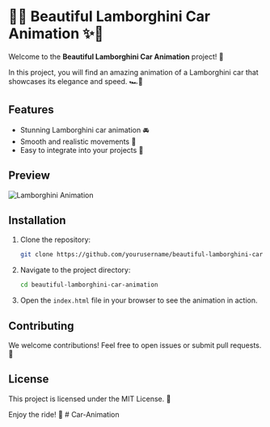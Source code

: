 # 🚗✨ Beautiful Lamborghini Car Animation ✨🚗

Welcome to the **Beautiful Lamborghini Car Animation** project! 🎉

In this project, you will find an amazing animation of a Lamborghini car that showcases its elegance and speed. 🏎️💨

## Features

- Stunning Lamborghini car animation 🚘
- Smooth and realistic movements 🌟
- Easy to integrate into your projects 🔧

## Preview

![Lamborghini Animation](link-to-your-animation.gif)

## Installation

1. Clone the repository:
    ```bash
    git clone https://github.com/yourusername/beautiful-lamborghini-car-animation.git
    ```
2. Navigate to the project directory:
    ```bash
    cd beautiful-lamborghini-car-animation
    ```
3. Open the `index.html` file in your browser to see the animation in action.

## Contributing

We welcome contributions! Feel free to open issues or submit pull requests. 🤝

## License

This project is licensed under the MIT License. 📄

Enjoy the ride! 🚀
#   C a r - A n i m a t i o n  
 